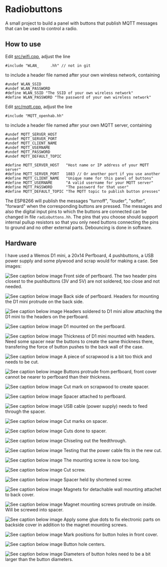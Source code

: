 # Radiobuttons

A small project to build a panel with buttons that publish MQTT messages
that can be used to control a radio.

## How to use

Edit [src/wifi.cpp](src/wifi.cpp), adjust the line

`#include "WLAN_     .hh" // not in git`

to include a header file named after your own wireless network, containing

    #undef WLAN_SSID
    #undef WLAN_PASSWORD
    #define WLAN_SSID "The SSID of your own wireless network"
    #define WLAN_PASSWORD "The password of your own wireless network"

Edit [src/mqtt.cpp](src/mqtt.cpp), adjust the line

`#include "MQTT_openhab.hh"`

to include a header file named after your own MQTT server, containing

    #undef MQTT_SERVER_HOST 
    #undef MQTT_SERVER_PORT 
    #undef MQTT_CLIENT_NAME 
    #undef MQTT_USERNAME    
    #undef MQTT_PASSWORD    
    #undef MQTT_DEFAULT_TOPIC
    
    #define MQTT_SERVER_HOST   "Host name or IP address of your MQTT server"
    #define MQTT_SERVER_PORT   1883 // Or another port if you use another
    #define MQTT_CLIENT_NAME   "Unique name for this panel of buttons"
    #define MQTT_USERNAME      "A valid username for your MQTT server"
    #define MQTT_PASSWORD      "The password for that user"
    #define MQTT_DEFAULT_TOPIC "The MQTT topic to publish button presses"

The ESP8266 will publish the messages "turnoff", "louder", "softer", "forward"
when the corresponding buttons are pressed.  The messages and also the digital
input pins to which the buttons are connected can be changed in file
`radiobuttons.hh`. The pins that you choose should support internal pullup
resistors so that you only need buttons connecting the pins to ground and
no other external parts.  Debouncing is done in software.

## Hardware

I have used a Wemos D1 mini, a 20x14 Perfboard, 4 pushbuttons, a USB power
supply and some plywood and scrap would for making a case. See images:

![See caption below image](Pictures/01-Perfboard-Front.jpg)
Front side of perfboard.  The two header pins closest to the pushbuttons
(3V and 5V) are not soldered, too close and not needed.

![See caption below image](Pictures/02-Perfboard-Backside.jpg)
Back side of perfboard.  Headers for mounting the D1 mini protrude on the
back side.

![See caption below image](Pictures/03-D1-Mini-Headers.jpg)
Headers soldered to D1 mini allow attaching the D1 mini to the headers
on the perfboard.

![See caption below image](Pictures/04-Perfboard-Backside-with-D1.jpg)
D1 mounted on the perfboard.

![See caption below image](Pictures/05-Thickness01.jpg)
Thickness of D1 mini mounted with headers.  Need some spacer near the buttons
to create the same thickness there, transfering the force of button pushes
to the back wall of the case.

![See caption below image](Pictures/06-Scrap-Wood-Thickness.JPG)
A piece of scrapwood is a bit too thick and needs to be cut.

![See caption below image](Pictures/07-Buttons-Thickness.JPG)
Buttons protrude from perfboard, front cover cannot be nearer to perfboard than
their thickness.

![See caption below image](Pictures/08-Mark-Scrapwood.JPG)
Cut mark on scrapwood to create spacer.

![See caption below image](Pictures/09-Scrapwood-Attached.JPG)
Spacer attached to perfboard.

![See caption below image](Pictures/11-Plan-USB-Feedthrough.JPG)
USB cable (power supply) needs to feed through the spacer.

![See caption below image](Pictures/12-Feedthrough-Markings.JPG)
Cut marks on spacer.

![See caption below image](Pictures/13-Feedthrough-Cuts.JPG)
Cuts done to spacer.

![See caption below image](Pictures/14-Feedthrough-Chisel.JPG)
Chiseling out the feedthrough.

![See caption below image](Pictures/15-Feedthrough-Test.JPG)
Testing that the power cable fits in the new cut.

![See caption below image](Pictures/16-Screw-too-long.JPG)
The mounting screw is now too long.

![See caption below image](Pictures/17-Cut-Screw.JPG)
Cut screw.

![See caption below image](Pictures/18-Spacer-Held-By-Cut-Screw.JPG)
Spacer held by shortened screw.

![See caption below image](Pictures/19-Magnets-on-Back-Cover.JPG)
Magnets for detachable wall mounting attachet to back cover.

![See caption below image](Pictures/20-Magnet-Screws-Protrude.JPG)
Magnet mounting screws protrude on inside.  Will be screwed into spacer.

![See caption below image](Pictures/21-Glue-Dots.jpg)
Apply some glue dots to fix electronic parts on backside cover in addition
to the magnet mounting screws.

![See caption below image](Pictures/22-Glued-Back-Mark-Buttonholes-Front.JPG)
Mark positions for button holes in front cover.

![See caption below image](Pictures/23-Button-Hole-Centers.JPG)
Button hole centers.

![See caption below image](Pictures/24-Button-Diameter.JPG)
Diameters of button holes need to be a bit larger than the button diameters.
